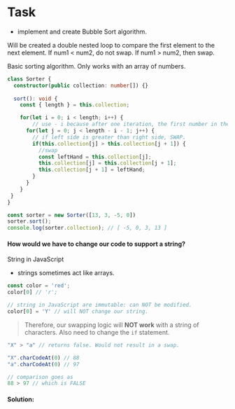 # Task
- implement and create Bubble Sort algorithm.

Will be created a double nested loop to compare the first element to the next element. If num1 < num2, do not swap. If num1 > num2, then swap.

Basic sorting algorithm. Only works with an array of numbers. 
```typescript
class Sorter {
  constructor(public collection: number[]) {}
  
  sort(): void {
    const { length } = this.collection;

    for(let i = 0; i < length; i++) {
        // use - i because after one iteration, the first number in the array is in the correct position. 
      for(let j = 0; j < length - i - 1; j++) {
        // if left side is greater than right side, SWAP.
        if(this.collection[j] > this.collection[j + 1]) {
          //swap
          const leftHand = this.collection[j];
          this.collection[j] = this.collection[j + 1];
          this.collection[j + 1] = leftHand;
        }
      } 
    }
 }
}

const sorter = new Sorter([13, 3, -5, 0])
sorter.sort();
console.log(sorter.collection); // [ -5, 0, 3, 13 ]
```

#### How would we have to change our code to support a string?

String in JavaScript
- strings sometimes act like arrays.
```javascript
const color = 'red';
color[0] // 'r';

// string in JavaScript are immutable: can NOT be modified.
color[0] = 'Y' // will NOT change our string.
```
> Therefore, our swapping logic will **NOT work** with a string of characters. 
> Also need to change the `if` statement.
```javascript
"X" > "a" // returns false. Would not result in a swap.

"X".charCodeAt(0) // 88
"a".charCodeAt(0) // 97

// comparison goes as
88 > 97 // which is FALSE
``` 

#### Solution:
